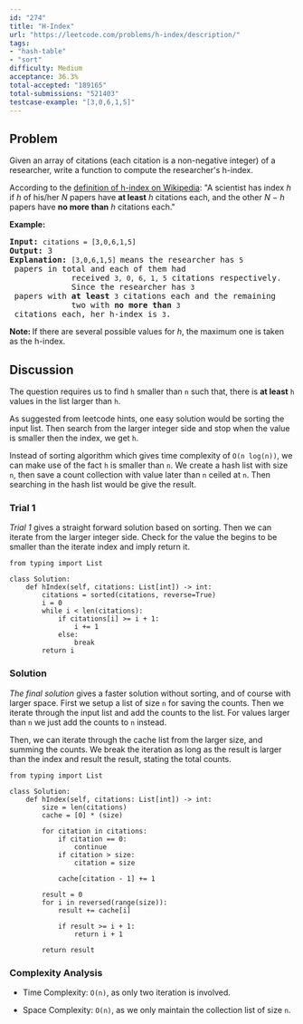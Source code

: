 ```yaml
---
id: "274"
title: "H-Index"
url: "https://leetcode.com/problems/h-index/description/"
tags:
- "hash-table"
- "sort"
difficulty: Medium
acceptance: 36.3%
total-accepted: "189165"
total-submissions: "521403"
testcase-example: "[3,0,6,1,5]"
---
```


## Problem

<p>Given an array of citations (each citation is a non-negative integer) of a researcher, write a function to compute the researcher&#39;s h-index.</p>

<p>According to the <a href="https://en.wikipedia.org/wiki/H-index" target="_blank">definition of h-index on Wikipedia</a>: &quot;A scientist has index <i>h</i> if <i>h</i> of his/her <i>N</i> papers have <b>at least</b> <i>h</i> citations each, and the other <i>N &minus; h</i> papers have <b>no more than</b> <i>h</i> citations each.&quot;</p>

<p><b>Example:</b></p>

<pre>
<b>Input:</b> <code>citations = [3,0,6,1,5]</code>
<b>Output:</b> 3 
<strong>Explanation: </strong><code>[3,0,6,1,5] </code>means the researcher has <code>5</code> papers in total and each of them had 
             received <code>3, 0, 6, 1, 5</code> citations respectively. 
&nbsp;            Since the researcher has <code>3</code> papers with <b>at least</b> <code>3</code> citations each and the remaining 
&nbsp;            two with <b>no more than</b> <code>3</code> citations each, her h-index is <code>3</code>.</pre>

<p><strong>Note:&nbsp;</strong>If there are several possible values for <em>h</em>, the maximum one is taken as the h-index.</p>

## Discussion

The question requires us to find `h` smaller than `n` such that, there is
**at least** `h` values in the list larger than `h`.

As suggested from leetcode hints, one easy solution would be sorting the input
list. Then search from the larger integer side and stop when the value is
smaller then the index, we get `h`.

Instead of sorting algorithm which gives time complexity of `O(n log(n))`, we
can make use of the fact `h` is smaller than `n`. We create a hash list with size
`n`, then save a count collection with value later than `n` ceiled at `n`.
Then searching in the hash list would be give the result.

### Trial 1

*Trial 1* gives a straight forward solution based on
sorting. Then we can iterate from the larger integer side. Check for the
value the begins to be smaller than the iterate index and imply return it.

```py3
from typing import List

class Solution:
    def hIndex(self, citations: List[int]) -> int:
        citations = sorted(citations, reverse=True)
        i = 0
        while i < len(citations):
            if citations[i] >= i + 1:
                i += 1
            else:
                break
        return i
```

### Solution

*The final solution* gives a faster solution without sorting,
and of course with larger space. First we setup a list of size `n` for saving
the counts. Then we iterate through the input list and add the counts to the
list. For values larger than `n` we just add the counts to `n` instead.

Then, we can iterate through the cache list from the larger size, and summing
the counts. We break the iteration as long as the result is larger than the
index and result the result, stating the total counts.

```py3
from typing import List

class Solution:
    def hIndex(self, citations: List[int]) -> int:
        size = len(citations)
        cache = [0] * (size)

        for citation in citations:
            if citation == 0:
                continue
            if citation > size:
                citation = size

            cache[citation - 1] += 1

        result = 0
        for i in reversed(range(size)):
            result += cache[i]

            if result >= i + 1:
                return i + 1

        return result
```

### Complexity Analysis

- Time Complexity: `O(n)`, as only two iteration is involved.

- Space Complexity: `O(n)`, as we only maintain the collection list of size `n`.
